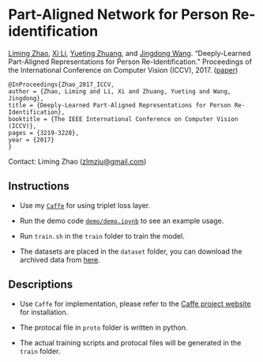 # Part-Aligned Network for Person Re-identification

[Liming Zhao](http://www.zhaoliming.net), 
[Xi Li](http://mypage.zju.edu.cn/xilics), 
[Yueting Zhuang](http://mypage.zju.edu.cn/0089133),
and [Jingdong Wang](https://jingdongwang2017.github.io/). “Deeply-Learned Part-Aligned Representations for Person Re-Identification.” Proceedings of the International Conference on Computer Vision (ICCV), 2017.
([paper](http://openaccess.thecvf.com/content_iccv_2017/html/Zhao_Deeply-Learned_Part-Aligned_Representations_ICCV_2017_paper.html))

```
@InProceedings{Zhao_2017_ICCV,
author = {Zhao, Liming and Li, Xi and Zhuang, Yueting and Wang, Jingdong},
title = {Deeply-Learned Part-Aligned Representations for Person Re-Identification},
booktitle = {The IEEE International Conference on Computer Vision (ICCV)},
pages = {3219-3228},
year = {2017}
}
```

Contact: Liming Zhao (zlmzju@gmail.com)

## Instructions

- Use my [`Caffe`](https://github.com/zlmzju/caffe/tree/reid) for using triplet loss layer.

- Run the demo code [`demo/demo.ipynb`](demo/demo.ipynb) to see an example usage.

- Run `train.sh` in the `train` folder to train the model.

- The datasets are placed in the `dataset` folder, you can download the archived data from [here](https://drive.google.com/open?id=0By55MQnF3PHCdlVZV0lTWV9Oejg).

## Descriptions

- Use `Caffe` for implementation, please refer to the [Caffe project website](http://caffe.berkeleyvision.org/) for installation.

- The protocal file in `proto` folder is written in python.

- The actual training scripts and protocal files will be generated in the `train` folder.

